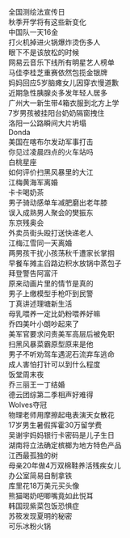 全国测绘法宣传日  
秋季开学将有这些新变化  
中国队一天16金  
打火机掉进火锅爆炸烫伤多人  
眼下不是该放松的时候  
网易云音乐下线所有明星艺人榜单  
马佳李桂芝重赛依然包揽金银牌  
妈妈回应5岁脑瘫女儿因穿衣慢道歉  
近期急性胰腺炎多发年轻人居多  
广州大一新生带4箱衣服到北方上学  
7岁男孩被挂阳台奶奶隔窗拽住  
洛阳一公路瞬间大片坍塌  
Donda  
美国在喀布尔发动军事打击  
你见过凌晨四点的火车站吗  
白桃星座  
如何评价扫黑风暴里的大江  
江梅黄海军离婚  
卡卡喝奶茶  
男子骑动感单车减肥磨出老年膝  
误入成熟男人聚会的樊振东  
东京残奥会  
外卖员街头殴打送快递老人  
江梅江雪同一天离婚  
两男孩干扰小孩荡秋千遭家长掌掴  
早餐车摊主舀路边积水放锅中蒸包子  
拜登警告阿富汗  
原来动画片里的情节是真的  
男子上缴模型手枪吓到民警  
丁真讲述理塘新生活  
母乳喂养一定比奶粉喂养好嘛  
乔四美叶小朗吵起来了  
美军官要求问责美军高层后被免职  
扫黑风暴菜霸原型原来是他  
男子不听劝驾车遇泥石流弃车逃命  
成人害怕打针可以到什么程度  
饭堂周末夜  
乔三丽王一丁结婚  
德云团综第二季相声好难得  
Wolves夺冠  
物理老师用摩擦起电表演天女散花  
17岁男生暑假挥霍30万留学费  
吴谢宇妈妈银行卡密码是儿子生日  
湖南将立法确定槟榔为地方特色产品  
江西最孤独的树  
母亲20年做4万双棉鞋养活残疾女儿  
办公室简易自制拿铁  
库里花18万美元买头像  
熊猫喝奶吧唧嘴竟如此悦耳  
韩国现紫菜包饭恐惧症  
苏筱发现夏明的秘密  
可乐冰粉火锅  
